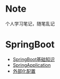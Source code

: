 # Note
个人学习笔记，随笔乱记

# SpringBoot
+ [SpringBoot基础知识](Spring/SpringBoot/01.SpringBoot基础.md)  
+ [SpringApplication](Spring/SpringBoot/02.SpringApplication介绍.md)  
+ [外部化配置](Spring/SpringBoot/03.外部化配置.md)